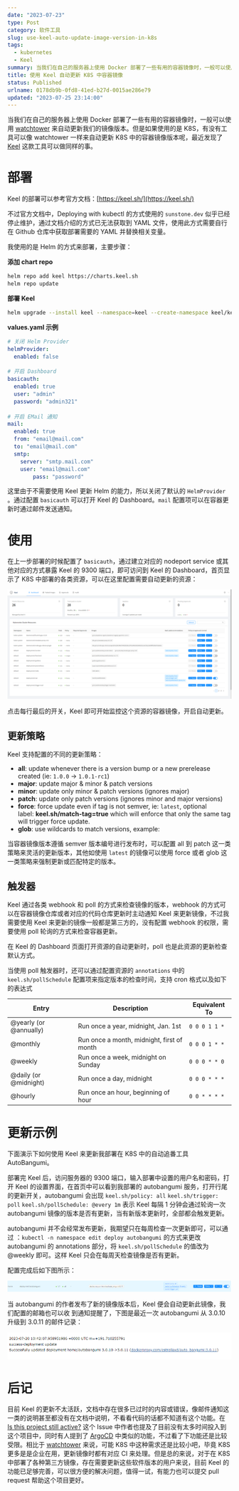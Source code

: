 ```yaml
---
date: "2023-07-23"
type: Post
category: 软件工具
slug: use-keel-auto-update-image-version-in-k8s
tags:
  - kubernetes
  - Keel
summary: 当我们在自己的服务器上使用 Docker 部署了一些有用的容器镜像时，一般可以使用 watchtower 来自动更新我们的镜像版本。但是如果使用的是 K8S，有没有工具可以像 watchtower 一样来自动更新 K8S 中的容器镜像版本呢，最近发现了 Keel 这款工具可以做同样的事。
title: 使用 Keel 自动更新 K8S 中容器镜像
status: Published
urlname: 0178db9b-0fd8-41ed-b27d-0015ae286e79
updated: "2023-07-25 23:14:00"
---
```


当我们在自己的服务器上使用 Docker 部署了一些有用的容器镜像时，一般可以使用 [watchtower](https://github.com/containrrr/watchtower) 来自动更新我们的镜像版本。但是如果使用的是 K8S，有没有工具可以像 watchtower 一样来自动更新 K8S 中的容器镜像版本呢，最近发现了 [Keel](https://github.com/keel-hq/keel) 这款工具可以做同样的事。

# 部署

Keel 的部署可以参考官方文档：[https://keel.sh/](https://keel.sh/)

不过官方文档中，Deploying with kubectl 的方式使用的 `sunstone.dev` 似乎已经停止维护，通过文档介绍的方式已无法获取到 YAML 文件，使用此方式需要自行在 Github 仓库中获取部署需要的 YAML 并替换相关变量。

我使用的是 Helm 的方式来部署，主要步骤：

**添加 chart repo**

```bash
helm repo add keel https://charts.keel.sh
helm repo update
```

**部署 Keel**

```bash
helm upgrade --install keel --namespace=keel --create-namespace keel/keel -f values.yaml
```

**values.yaml 示例**

```yaml
# 关闭 Helm Provider
helmProvider:
  enabled: false

# 开启 Dashboard
basicauth:
  enabled: true
  user: "admin"
  password: "admin321"

# 开启 EMail 通知
mail:
  enabled: true
  from: "email@mail.com"
  to: "email@mail.com"
  smtp:
    server: "smtp.mail.com"
    user: "email@mail.com"
		pass: "password"
```

这里由于不需要使用 Keel 更新 Helm 的能力，所以关闭了默认的 `HelmProvider` 。通过配置 `basicauth` 可以打开 Keel 的 Dashboard。`mail` 配置项可以在容器更新时通过邮件发送通知。

# 使用

在上一步部署的时候配置了 `basicauth`，通过建立对应的 nodeport service 或其他对应的方式暴露 Keel 的 9300 端口，即可访问到 Keel 的 Dashboard，首页显示了 K8S 中部署的各类资源，可以在这里配置需要自动更新的资源：

![](../../images/1e12f3667764c968f447a6680d675bb0.png)

点击每行最后的开关，Keel 即可开始监控这个资源的容器镜像，开启自动更新。

## 更新策略

Keel 支持配置的不同的更新策略：

- **all**: update whenever there is a version bump or a new prerelease created (ie: `1.0.0` -> `1.0.1-rc1`)
- **major**: update major & minor & patch versions
- **minor**: update only minor & patch versions (ignores major)
- **patch**: update only patch versions (ignores minor and major versions)
- **force**: force update even if tag is not semver, ie: `latest`, optional label: **keel.sh/match-tag=true** which will enforce that only the same tag will trigger force update.
- **glob**: use wildcards to match versions, example:

当容器镜像版本遵循 semver 版本编号进行发布时，可以配置 all 到 patch 这一类策略来灵活的更新版本，其他如使用 `latest` 的镜像可以使用 force 或者 glob 这一类策略来强制更新或匹配特定的版本。

## 触发器

Keel 通过各类 webhook 和 poll 的方式来检查镜像的版本，webhook 的方式可以在容器镜像仓库或者对应的代码仓库更新时主动通知 Keel 来更新镜像，不过我需要使用 Keel 来更新的镜像一般都是第三方的，没有配置 webhook 的权限，需要使用 poll 轮询的方式来检查容器更新。

在 Keel 的 Dashboard 页面打开资源的自动更新时，poll 也是此资源的更新检查默认方式。

当使用 poll 触发器时，还可以通过配置资源的 `annotations` 中的 `keel.sh/pollSchedule` 配置项来指定版本的检查时间，支持 cron 格式以及如下的表达式

| Entry                  | Description                                | Equivalent To |
| ---------------------- | ------------------------------------------ | ------------- |
| @yearly (or @annually) | Run once a year, midnight, Jan. 1st        | `0 0 0 1 1 *` |
| @monthly               | Run once a month, midnight, first of month | `0 0 0 1 * *` |
| @weekly                | Run once a week, midnight on Sunday        | `0 0 0 * * 0` |
| @daily (or @midnight)  | Run once a day, midnight                   | `0 0 0 * * *` |
| @hourly                | Run once an hour, beginning of hour        | `0 0 * * * *` |

# 更新示例

下面演示下如何使用 Keel 来更新我部署在 K8S 中的自动追番工具 AutoBangumi。

部署完 Keel 后，访问服务器的 9300 端口，输入部署中设置的用户名和密码，打开 Keel 的设置界面，在首页中可以看到我部署的 autobangumi 服务，打开行尾的更新开关，autobangumi 会出现 `keel.sh/policy: all` `keel.sh/trigger: poll` `keel.sh/pollSchedule: @every 1m` 表示 Keel 每隔 1 分钟会通过轮询一次 autobangumi 镜像的版本是否有更新，当有新版本更新时，全部都会触发更新。

autobangumi 并不会经常发布更新，我期望只在每周检查一次更新即可，可以通过 ：`kubectl -n namespace edit deploy autobangumi` 的方式来更改 autobangumi 的 annotations 部分，将 `keel.sh/pollSchedule` 的值改为 @weekly 即可。这样 Keel 只会在每周天检查镜像是否有更新。

配置完成后如下图所示：

![](../../images/701f1fa7b0bbc08b0493849bad5b92cf.png)

当 autobangumi 的作者发布了新的镜像版本后，Keel 便会自动更新此镜像，我们配置的邮箱也可以收 到通知提醒了，下图是最近一次 autobangumi 从 3.0.10 升级到 3.0.11 的邮件记录：

![](../../images/8eade3956a22c873a9ac8b16099d14b3.png)

# 后记

目前 Keel 的更新不太活跃，文档中存在很多已过时的内容或错误，像邮件通知这一类的说明甚至都没有在文档中说明，不看看代码的话都不知道有这个功能。在 [Is this project still active?](https://github.com/keel-hq/keel/issues/677) 这个 Issue 中作者也提及了目前没有太多时间投入到这个项目中，同时有人提到了 [ArgoCD](https://devopstales.github.io/kubernetes/argocd-image-updater/) 中类似的功能，不过看了下功能还是比较受限。相比于 [watchtower](https://github.com/containrrr/watchtower) 来说，可能 K8S 中这种需求还是比较小吧，毕竟 K8S 更多是是企业在用，更新镜像时都有对应 CI 来处理。但是总的来说，对于在 K8S 中部署了各种第三方镜像，存在需要更新这些软件版本的用户来说，目前 Keel 的功能已足够完善，可以很方便的解决问题，值得一试，有能力也可以提交 pull request 帮助这个项目更好。
